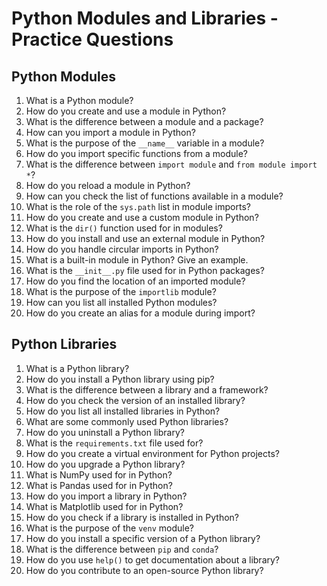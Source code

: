 # Python Modules and Libraries - Practice Questions

## Python Modules

1. What is a Python module?
2. How do you create and use a module in Python?
3. What is the difference between a module and a package?
4. How can you import a module in Python?
5. What is the purpose of the `__name__` variable in a module?
6. How do you import specific functions from a module?
7. What is the difference between `import module` and `from module import *`?
8. How do you reload a module in Python?
9. How can you check the list of functions available in a module?
10. What is the role of the `sys.path` list in module imports?
11. How do you create and use a custom module in Python?
12. What is the `dir()` function used for in modules?
13. How do you install and use an external module in Python?
14. How do you handle circular imports in Python?
15. What is a built-in module in Python? Give an example.
16. What is the `__init__.py` file used for in Python packages?
17. How do you find the location of an imported module?
18. What is the purpose of the `importlib` module?
19. How can you list all installed Python modules?
20. How do you create an alias for a module during import?

## Python Libraries

1. What is a Python library?
2. How do you install a Python library using pip?
3. What is the difference between a library and a framework?
4. How do you check the version of an installed library?
5. How do you list all installed libraries in Python?
6. What are some commonly used Python libraries?
7. How do you uninstall a Python library?
8. What is the `requirements.txt` file used for?
9. How do you create a virtual environment for Python projects?
10. How do you upgrade a Python library?
11. What is NumPy used for in Python?
12. What is Pandas used for in Python?
13. How do you import a library in Python?
14. What is Matplotlib used for in Python?
15. How do you check if a library is installed in Python?
16. What is the purpose of the `venv` module?
17. How do you install a specific version of a Python library?
18. What is the difference between `pip` and `conda`?
19. How do you use `help()` to get documentation about a library?
20. How do you contribute to an open-source Python library?
